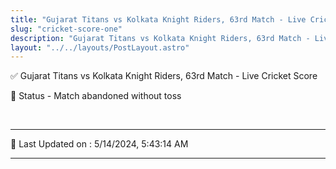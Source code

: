 ```yaml
---
title: "Gujarat Titans vs Kolkata Knight Riders, 63rd Match - Live Cricket Score"
slug: "cricket-score-one"
description: "Gujarat Titans vs Kolkata Knight Riders, 63rd Match - Live Cricket Score - Match abandoned without toss."
layout: "../../layouts/PostLayout.astro"
--- 
```


✅ Gujarat Titans vs Kolkata Knight Riders, 63rd Match - Live Cricket Score

📑 Status - Match abandoned without toss

<br />

***

📝 Last Updated on : 5/14/2024, 5:43:14 AM

***

